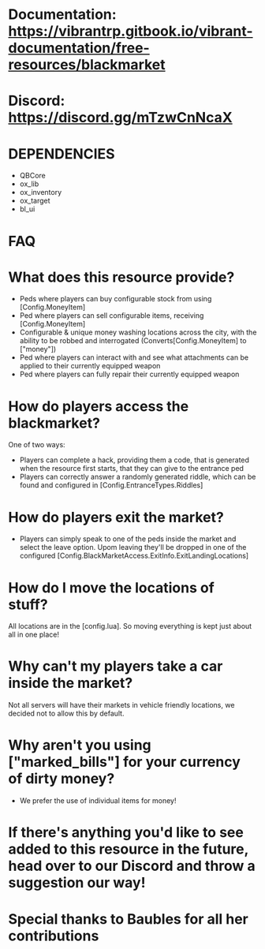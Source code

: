 # Documentation: https://vibrantrp.gitbook.io/vibrant-documentation/free-resources/blackmarket
# Discord: https://discord.gg/mTzwCnNcaX

# DEPENDENCIES

- QBCore
- ox_lib
- ox_inventory
- ox_target
- bl_ui

# FAQ

# What does this resource provide?

- Peds where players can buy configurable stock from using [Config.MoneyItem]
- Ped where players can sell configurable items, receiving [Config.MoneyItem]
- Configurable & unique money washing locations across the city, with the ability to be robbed and interrogated (Converts[Config.MoneyItem] to ["money"])
- Ped where players can interact with and see what attachments can be applied to their currently equipped weapon
- Ped where players can fully repair their currently equipped weapon

# How do players access the blackmarket?

One of two ways:

- Players can complete a hack, providing them a code, that is generated when the resource first starts, that they can give to the entrance ped
- Players can  correctly answer a randomly generated riddle, which can be found and configured in [Config.EntranceTypes.Riddles]

# How do players exit the market?

- Players can simply speak to one of the peds inside the market and select the leave option. Upom leaving they'll be dropped in one of the configured 
[Config.BlackMarketAccess.ExitInfo.ExitLandingLocations]

# How do I move the locations of stuff?

All locations are in the [config.lua]. So moving everything is kept just about all in one place!

# Why can't my players take a car inside the market?

Not all servers will have their markets in vehicle friendly locations, we decided not to allow this by default.

# Why aren't you using ["marked_bills"] for your currency of dirty money?

- We prefer the use of individual items for money!

# If there's anything you'd like to see added to this resource in the future, head over to our Discord and throw a suggestion our way!

# Special thanks to Baubles for all her contributions
